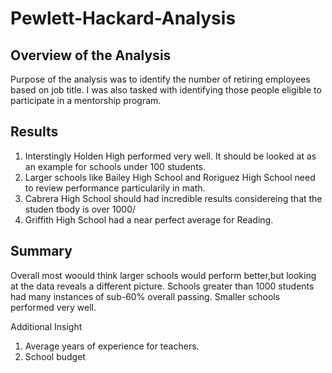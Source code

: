 # Pewlett-Hackard-Analysis

## Overview of the Analysis
Purpose of the analysis was to identify the number of retiring employees based on job title. I was also tasked with identifying those people eligible to participate in a mentorship program.

## Results
1. Interstingly Holden High performed very well. It should be looked at as an example for schools under 100 students. 
2. Larger schools like Bailey High School and Roriguez High School need to review performance particularily in math.
3. Cabrera High School should had incredible results considereing that the studen tbody is over 1000/
4. Griffith High School had a near perfect average for Reading.

## Summary
Overall most woould think larger schools would perform better,but looking at the data reveals a different picture. Schools greater than 1000 students had many instances of sub-60% overall passing. Smaller schools performed very well. 

Additional Insight
1. Average years of experience for teachers.
2. School budget
